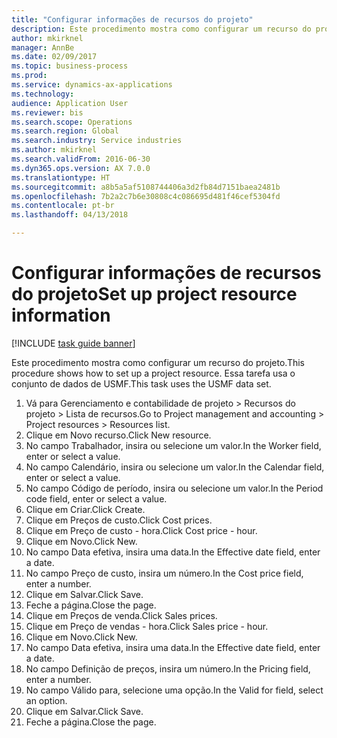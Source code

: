 ```yaml
--- 
title: "Configurar informações de recursos do projeto"
description: Este procedimento mostra como configurar um recurso do projeto.
author: mkirknel
manager: AnnBe
ms.date: 02/09/2017
ms.topic: business-process
ms.prod: 
ms.service: dynamics-ax-applications
ms.technology: 
audience: Application User
ms.reviewer: bis
ms.search.scope: Operations
ms.search.region: Global
ms.search.industry: Service industries
ms.author: mkirknel
ms.search.validFrom: 2016-06-30
ms.dyn365.ops.version: AX 7.0.0
ms.translationtype: HT
ms.sourcegitcommit: a8b5a5af5108744406a3d2fb84d7151baea2481b
ms.openlocfilehash: 7b2a2c7b6e30808c4c086695d481f46cef5304fd
ms.contentlocale: pt-br
ms.lasthandoff: 04/13/2018

---
```

# <a name="set-up-project-resource-information"></a><span data-ttu-id="32026-103">Configurar informações de recursos do projeto</span><span class="sxs-lookup"><span data-stu-id="32026-103">Set up project resource information</span></span>

[!INCLUDE [task guide banner](../../includes/task-guide-banner.md)]

<span data-ttu-id="32026-104">Este procedimento mostra como configurar um recurso do projeto.</span><span class="sxs-lookup"><span data-stu-id="32026-104">This procedure shows how to set up a project resource.</span></span> <span data-ttu-id="32026-105">Essa tarefa usa o conjunto de dados de USMF.</span><span class="sxs-lookup"><span data-stu-id="32026-105">This task uses the USMF data set.</span></span>

1. <span data-ttu-id="32026-106">Vá para Gerenciamento e contabilidade de projeto > Recursos do projeto > Lista de recursos.</span><span class="sxs-lookup"><span data-stu-id="32026-106">Go to Project management and accounting > Project resources > Resources list.</span></span>
2. <span data-ttu-id="32026-107">Clique em Novo recurso.</span><span class="sxs-lookup"><span data-stu-id="32026-107">Click New resource.</span></span>
3. <span data-ttu-id="32026-108">No campo Trabalhador, insira ou selecione um valor.</span><span class="sxs-lookup"><span data-stu-id="32026-108">In the Worker field, enter or select a value.</span></span>
4. <span data-ttu-id="32026-109">No campo Calendário, insira ou selecione um valor.</span><span class="sxs-lookup"><span data-stu-id="32026-109">In the Calendar field, enter or select a value.</span></span>
5. <span data-ttu-id="32026-110">No campo Código de período, insira ou selecione um valor.</span><span class="sxs-lookup"><span data-stu-id="32026-110">In the Period code field, enter or select a value.</span></span>
6. <span data-ttu-id="32026-111">Clique em Criar.</span><span class="sxs-lookup"><span data-stu-id="32026-111">Click Create.</span></span>
7. <span data-ttu-id="32026-112">Clique em Preços de custo.</span><span class="sxs-lookup"><span data-stu-id="32026-112">Click Cost prices.</span></span>
8. <span data-ttu-id="32026-113">Clique em Preço de custo - hora.</span><span class="sxs-lookup"><span data-stu-id="32026-113">Click Cost price - hour.</span></span>
9. <span data-ttu-id="32026-114">Clique em Novo.</span><span class="sxs-lookup"><span data-stu-id="32026-114">Click New.</span></span>
10. <span data-ttu-id="32026-115">No campo Data efetiva, insira uma data.</span><span class="sxs-lookup"><span data-stu-id="32026-115">In the Effective date field, enter a date.</span></span>
11. <span data-ttu-id="32026-116">No campo Preço de custo, insira um número.</span><span class="sxs-lookup"><span data-stu-id="32026-116">In the Cost price field, enter a number.</span></span>
12. <span data-ttu-id="32026-117">Clique em Salvar.</span><span class="sxs-lookup"><span data-stu-id="32026-117">Click Save.</span></span>
13. <span data-ttu-id="32026-118">Feche a página.</span><span class="sxs-lookup"><span data-stu-id="32026-118">Close the page.</span></span>
14. <span data-ttu-id="32026-119">Clique em Preços de venda.</span><span class="sxs-lookup"><span data-stu-id="32026-119">Click Sales prices.</span></span>
15. <span data-ttu-id="32026-120">Clique em Preço de vendas - hora.</span><span class="sxs-lookup"><span data-stu-id="32026-120">Click Sales price - hour.</span></span>
16. <span data-ttu-id="32026-121">Clique em Novo.</span><span class="sxs-lookup"><span data-stu-id="32026-121">Click New.</span></span>
17. <span data-ttu-id="32026-122">No campo Data efetiva, insira uma data.</span><span class="sxs-lookup"><span data-stu-id="32026-122">In the Effective date field, enter a date.</span></span>
18. <span data-ttu-id="32026-123">No campo Definição de preços, insira um número.</span><span class="sxs-lookup"><span data-stu-id="32026-123">In the Pricing field, enter a number.</span></span>
19. <span data-ttu-id="32026-124">No campo Válido para, selecione uma opção.</span><span class="sxs-lookup"><span data-stu-id="32026-124">In the Valid for field, select an option.</span></span>
20. <span data-ttu-id="32026-125">Clique em Salvar.</span><span class="sxs-lookup"><span data-stu-id="32026-125">Click Save.</span></span>
21. <span data-ttu-id="32026-126">Feche a página.</span><span class="sxs-lookup"><span data-stu-id="32026-126">Close the page.</span></span>


